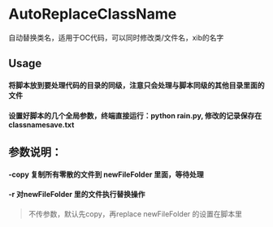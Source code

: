 # AutoReplaceClassName
自动替换类名，适用于OC代码，可以同时修改类/文件名，xib的名字
## Usage
#### 将脚本放到要处理代码的目录的同级，注意只会处理与脚本同级的其他目录里面的文件

#### 设置好脚本的几个全局参数，终端直接运行：python rain.py, 修改的记录保存在 classnamesave.txt

## 参数说明：

#### -copy 复制所有零散的文件到 newFileFolder 里面，等待处理

#### -r 对newFileFolder 里的文件执行替换操作
> 不传参数，默认先copy，再replace
> newFileFolder 的设置在脚本里
